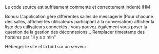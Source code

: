 Le code source est suffisament commenté et correctement indenté
IHM

Bonus:
L'application gère différentes salles de messagerie (Pour chacune des salles, afficher les utilisateurs participant à la conversation)
afficher la liste des utilisateurs connectés ; vous pouvez également vous poser la
question de la gestion des déconnexions…
Remplacer timestamp des horaires par "il y a x min"


Héberger le site et la bdd sur un serveur